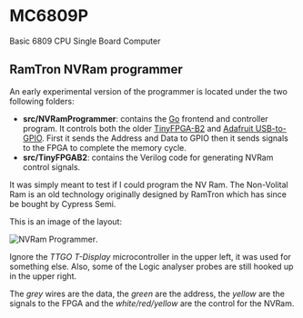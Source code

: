 # MC6809P
Basic 6809 CPU Single Board Computer

## RamTron NVRam programmer
An early experimental version of the programmer is located under the two following folders:
* **src/NVRamProgrammer**: contains the [Go](https://golang.org/) frontend and controller program. It controls both the older [TinyFPGA-B2](https://tinyfpga.com/) and [Adafruit USB-to-GPIO](https://www.adafruit.com/product/2264). First it sends the Address and Data to GPIO then it sends signals to the FPGA to complete the memory cycle.
* **src/TinyFPGAB2**: contains the Verilog code for generating NVRam control signals.

It was simply meant to test if I could program the NV Ram. The Non-Volital Ram is an old technology originally designed by RamTron which has since be bought by Cypress Semi.

This is an image of the layout:

![NVRam Programmer](docs/NVRamProg1.JPG).

Ignore the *TTGO T-Display* microcontroller in the upper left, it was used for something else. Also, some of the Logic analyser probes are still hooked up in the upper right.

The *grey* wires are the data, the *green* are the address, the *yellow* are the signals to the FPGA and the *white/red/yellow* are the control for the NVRam.